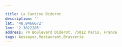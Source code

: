 ```yaml
---

title: La Cantine Diderot
description: ''
lat: '48.8466672'
lon: '2.3822285'
address: 74 Boulevard Diderot, 75012 Paris, France
tags: Àessayer,Restaurant,Brasserie
---
```


